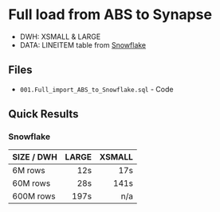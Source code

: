 # Full load from ABS to Synapse

- DWH: XSMALL & LARGE
- DATA: LINEITEM table from [Snowflake](https://docs.snowflake.com/en/user-guide/sample-data-tpch.html)


## Files

- `001.Full_import_ABS_to_Snowflake.sql` - Code

## Quick Results

### Snowflake

| SIZE / DWH  | LARGE | XSMALL |
| --- | ---: | ---: |
| 6M rows | 12s | 17s |
| 60M rows | 28s | 141s |
| 600M rows | 197s | n/a |
